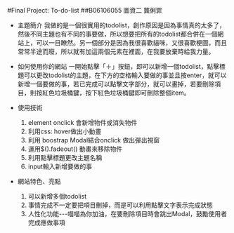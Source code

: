 #Final Project: To-do-list
##B06106055 圖資二 龔俐霏

* 主題簡介
    我做的是一個很實用的todolist，創作原因是因為事情真的太多了，然後不同主題也有不同的事要做，所以想要把所有的todolist都合併在一個網站上，可以一目瞭然。另一個部分是因為我很喜歡貓咪，又很喜歡梗圖，而且常常半途而廢，所以就有加這兩個元素在裡面，在我要放棄時給我力量。
* 如何使用你的網站
    一開始點擊「＋」按鈕，即可以新增一個todolist，點擊標題可以更改todolist的主題，在下方的空格輸入要做的事並且按enter，就可以新增一個要做的事，若已完成可以點擊文字部分，就可以畫掉，若要刪除項目，則按紅色垃圾桶鍵，按下紅色垃圾桶鍵即可刪除整個item。
* 使用技術
    1. element onclick 會新增物件或消失物件
    2. 利用css: hover做出小動畫
    3. 利用 boostrap Modal結合onclick 做出彈出視窗
    4. 運用$().fadeout() 動畫來移除物件
    5. 利用點擊標題更改主題名稱
    6. input輸入新增要做的事

* 網站特色、亮點
    1. 可以新增多個todolist
    2. 事情完成不一定要把項目刪掉，而是可以利用點擊文字表示完成狀態
    3. 人性化功能---喵喵為你加油，在要刪除項目時會跳出Modal，鼓勵使用者完成應做事項
